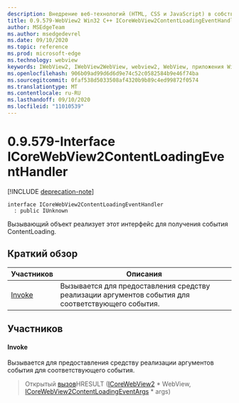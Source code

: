 ```yaml
---
description: Внедрение веб-технологий (HTML, CSS и JavaScript) в собственные приложения с помощью элемента управления Microsoft Edge WebView2
title: 0.9.579-WebView2 Win32 C++ ICoreWebView2ContentLoadingEventHandler
author: MSEdgeTeam
ms.author: msedgedevrel
ms.date: 09/10/2020
ms.topic: reference
ms.prod: microsoft-edge
ms.technology: webview
keywords: IWebView2, IWebView2WebView, webview2, WebView, приложения Win32, Win32, EDGE, ICoreWebView2, ICoreWebView2Controller, управление браузером, EDGE HTML, ICoreWebView2ContentLoadingEventHandler
ms.openlocfilehash: 906b09ad99d6d6d9e74c52c0582584b9e46f74ba
ms.sourcegitcommit: 0faf538d5033508af4320b9b89c4ed99872f0574
ms.translationtype: MT
ms.contentlocale: ru-RU
ms.lasthandoff: 09/10/2020
ms.locfileid: "11010539"
---
```

# 0.9.579-Interface ICoreWebView2ContentLoadingEventHandler 

[!INCLUDE [deprecation-note](../../includes/deprecation-note.md)]

```
interface ICoreWebView2ContentLoadingEventHandler
  : public IUnknown
```

Вызывающий объект реализует этот интерфейс для получения события ContentLoading.

## Краткий обзор

 Участников                        | Описания
--------------------------------|---------------------------------------------
[Invoke](#invoke) | Вызывается для предоставления средству реализации аргументов события для соответствующего события.

## Участников

#### Invoke 

Вызывается для предоставления средству реализации аргументов события для соответствующего события.

> Открытый [вызов](#invoke)HRESULT ([ICoreWebView2](icorewebview2.md) * WebView, [ICoreWebView2ContentLoadingEventArgs](icorewebview2contentloadingeventargs.md) * args)

